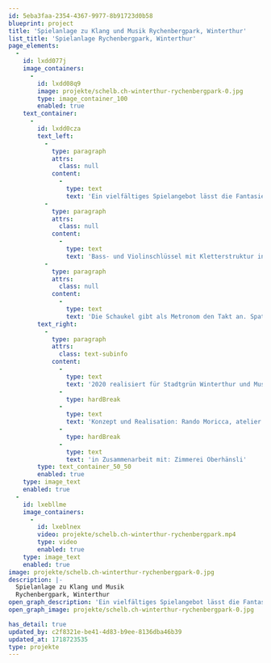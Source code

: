 ```yaml
---
id: 5eba3faa-2354-4367-9977-8b91723d0b58
blueprint: project
title: 'Spielanlage zu Klang und Musik Rychenbergpark, Winterthur'
list_title: 'Spielanlage Rychenbergpark, Winterthur'
page_elements:
  -
    id: lxdd077j
    image_containers:
      -
        id: lxdd08q9
        image: projekte/schelb.ch-winterthur-rychenbergpark-0.jpg
        type: image_container_100
        enabled: true
    text_container:
      -
        id: lxdd0cza
        text_left:
          -
            type: paragraph
            attrs:
              class: null
            content:
              -
                type: text
                text: 'Ein vielfältiges Spielangebot lässt die Fantasie von Gross und Klein leise anklingen.'
          -
            type: paragraph
            attrs:
              class: null
            content:
              -
                type: text
                text: 'Bass- und Violinschlüssel mit Kletterstruktur interpretiert, struppiges Singvogelnest in luftiger Höhe, Seilhängebrücke, Doppelrohrutsche, Hängelianenzöpfe und weitere Aufstiegs- und Spielmöglichkeiten, wie Noten aufgespannt.'
          -
            type: paragraph
            attrs:
              class: null
            content:
              -
                type: text
                text: 'Die Schaukel gibt als Metronom den Takt an. Spatz-Schwatz-Platz lädt ein zum Balancieren, Kraxeln, Plaudern und Pausieren.'
        text_right:
          -
            type: paragraph
            attrs:
              class: text-subinfo
            content:
              -
                type: text
                text: '2020 realisiert für Stadtgrün Winterthur und Musikkollegium Winterthur'
              -
                type: hardBreak
              -
                type: text
                text: 'Konzept und Realisation: Rando Moricca, atelier schelb+partner ag'
              -
                type: hardBreak
              -
                type: text
                text: 'in Zusammenarbeit mit: Zimmerei Oberhänsli'
        type: text_container_50_50
        enabled: true
    type: image_text
    enabled: true
  -
    id: lxebllme
    image_containers:
      -
        id: lxeblnex
        video: projekte/schelb.ch-winterthur-rychenbergpark.mp4
        type: video
        enabled: true
    type: image_text
    enabled: true
image: projekte/schelb.ch-winterthur-rychenbergpark-0.jpg
description: |-
  Spielanlage zu Klang und Musik
  Rychenbergpark, Winterthur
open_graph_description: 'Ein vielfältiges Spielangebot lässt die Fantasie von Gross und Klein leise anklingen. Bass- und Violinschlüssel mit Kletterstruktur interpretiert, struppiges Singvogelnest in luftiger Höhe, Seilhängebrücke, Doppelrohrutsche, Hängelianenzöpfe und weitere Aufstiegs- und Spielmöglichkeiten, wie Noten aufgespannt. Die Schaukel gibt als Metronom den Takt an. Spatz-Schwatz-Platz lädt ein zum Balancieren, Kraxeln, Plaudern und Pausieren.'
open_graph_image: projekte/schelb.ch-winterthur-rychenbergpark-0.jpg

has_detail: true
updated_by: c2f8321e-be41-4d83-b9ee-8136dba46b39
updated_at: 1718723535
type: projekte
---
```

